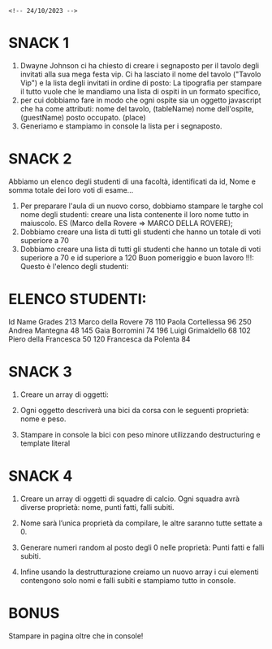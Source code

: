     <!-- 24/10/2023 -->
# SNACK 1
1. Dwayne Johnson ci ha chiesto di creare i segnaposto per il tavolo degli invitati alla sua mega festa vip. Ci ha lasciato il nome del tavolo ("Tavolo Vip") e la lista degli invitati in ordine di posto:
 La tipografia per stampare il tutto vuole che le mandiamo una lista di ospiti in un formato specifico,
2.  per cui dobbiamo fare in modo che ogni ospite sia un oggetto    javascript che ha come attributi:
    nome del tavolo, (tableName)
    nome dell'ospite,  (guestName)
    posto occupato. (place)
3. Generiamo e stampiamo in console la lista per i segnaposto.

# SNACK 2
Abbiamo un elenco degli studenti di una facoltà, identificati da id, Nome e somma totale dei loro voti di esame...
1. Per preparare l'aula di un nuovo corso, dobbiamo stampare le targhe col nome degli studenti: creare una lista contenente il loro nome tutto in maiuscolo.
ES (Marco della Rovere => MARCO DELLA ROVERE);
2. Dobbiamo creare una lista di tutti gli studenti che hanno un totale di voti superiore a 70
3. Dobbiamo creare una lista di tutti gli studenti che hanno un totale di voti superiore a 70 e id superiore a 120
Buon pomeriggio e buon lavoro !!!:
Questo è l'elenco degli studenti:

# ELENCO STUDENTI:
Id  Name                Grades
213 Marco della Rovere      78
110 Paola Cortellessa       96
250 Andrea Mantegna         48
145 Gaia Borromini          74
196 Luigi Grimaldello       68
102 Piero della Francesca   50
120 Francesca da Polenta    84

<!-- 25/10/2023 -->

# SNACK 3
1. Creare un array di oggetti:

2. Ogni oggetto descriverà una bici da corsa con le seguenti proprietà: nome e peso.

3. Stampare in console la bici con peso minore utilizzando destructuring e template literal

# SNACK 4
1. Creare un array di oggetti di squadre di calcio. Ogni squadra avrà diverse proprietà: nome, punti fatti, falli subiti.

2. Nome sarà l’unica proprietà da compilare, le altre saranno tutte settate a 0.

3. Generare numeri random al posto degli 0 nelle proprietà: Punti fatti e falli subiti.

4. Infine usando la destrutturazione creiamo un nuovo array i cui elementi contengono solo nomi e falli subiti e stampiamo tutto in console.

# BONUS 
Stampare in pagina oltre che in console!